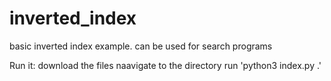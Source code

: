 # inverted_index
basic inverted index example. can be used for search programs

Run it:
download the files
naavigate to the directory
run 'python3 index.py .'
